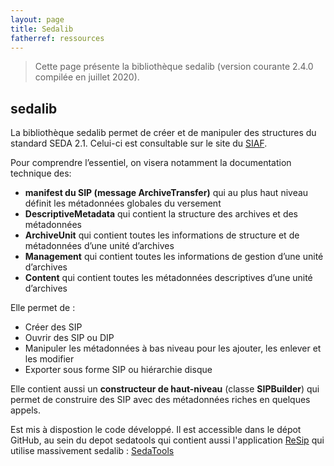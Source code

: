 ```yaml
---
layout: page
title: Sedalib
fatherref: ressources
---
```


> Cette page présente la bibliothèque sedalib (version courante 2.4.0 compilée en juillet 2020).

## sedalib

La bibliothèque sedalib permet de créer et de manipuler des structures du standard SEDA 2.1. Celui-ci est consultable sur le site du [SIAF](https://francearchives.fr/seda/).

Pour comprendre l’essentiel, on visera notamment la documentation technique des:
*	**manifest du SIP (message ArchiveTransfer)**  qui au plus haut niveau définit  les métadonnées globales du versement 
*	**DescriptiveMetadata** qui contient la structure des archives et des métadonnées
*	**ArchiveUnit** qui contient toutes les informations de structure et de métadonnées d’une  unité d’archives
*	**Management** qui contient toutes les informations de gestion d’une unité d’archives
*	**Content** qui contient toutes les métadonnées descriptives d’une unité d’archives

Elle permet de :
* Créer des SIP
* Ouvrir des SIP ou DIP
* Manipuler les métadonnées à bas niveau pour les ajouter, les enlever et les modifier
* Exporter sous forme SIP ou hiérarchie disque

Elle contient aussi un **constructeur de haut-niveau** (classe **SIPBuilder**) qui permet de construire des SIP avec des métadonnées riches en quelques appels.

Est mis à dispostion le code développé.
Il est accessible dans le dépot GitHub, au sein du depot sedatools qui contient aussi l'application [ReSip](/pages/ressources/resip) qui utilise massivement sedalib : [SedaTools](https://github.com/ProgrammeVitam/sedatools/tree/master/sedalib)
